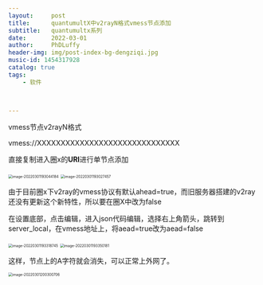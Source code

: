 ```yaml
---
layout:     post
title:      quantumultX中v2rayN格式vmess节点添加
subtitle:   quantumultx系列
date:       2022-03-01
author:     PhDLuffy
header-img: img/post-index-bg-dengziqi.jpg
music-id: 1454317928
catalog: true
tags:
    - 软件



---
```




vmess节点v2rayN格式

vmess://XXXXXXXXXXXXXXXXXXXXXXXXXXXXXX

直接复制进入圈x的**URI**进行单节点添加



<img src="https://cdn.jsdelivr.net/gh/PhDLuffy/PicGo@master/img/image-20220301193044184.png" alt="image-20220301193044184" style="zoom:50%;" />

<img src="https://cdn.jsdelivr.net/gh/PhDLuffy/PicGo@master/img/image-20220301193027457.png" alt="image-20220301193027457" style="zoom:50%;" />

由于目前圈x下v2ray的vmess协议有默认ahead=true，而旧服务器搭建的v2ray还没有更新这个新特性，所以要在圈X中改为false

在设置底部，点击编辑，进入json代码编辑，选择右上角箭头，跳转到server_local，在vmess地址上，将aead=true改为aead=false



<img src="https://cdn.jsdelivr.net/gh/PhDLuffy/PicGo@master/img/image-20220301193318745.png" alt="image-20220301193318745" style="zoom:50%;" />

<img src="https://cdn.jsdelivr.net/gh/PhDLuffy/PicGo@master/img/image-20220301193350181.png" alt="image-20220301193350181" style="zoom:50%;" />

这样，节点上的A字符就会消失，可以正常上外网了。



<img src="https://cdn.jsdelivr.net/gh/PhDLuffy/PicGo@master/img/image-20220301200300706.png" alt="image-20220301200300706" style="zoom:50%;" />

